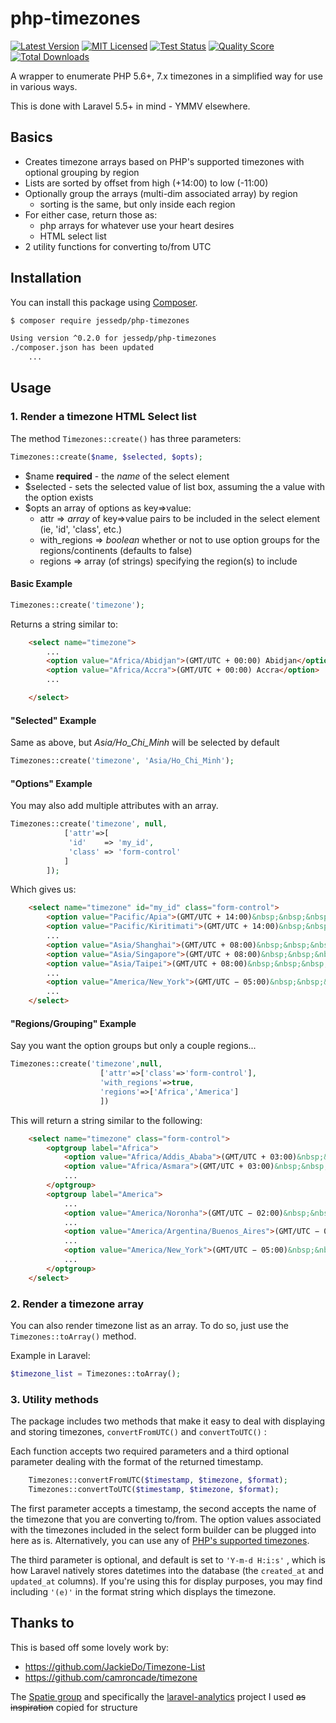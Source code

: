 # php-timezones

[![Latest Version](https://img.shields.io/github/release/jessedp/php-timezones.svg?style=flat-square)](https://github.com/jessedp/php-timezones/releases)
[![MIT Licensed](https://img.shields.io/badge/license-MIT-brightgreen.svg?style=flat-square)](LICENSE.md)
[![Test Status](https://img.shields.io/github/workflow/status/jessedp/php-timezones/run-tests?label=tests&style=flat-square)](https://github.com/jessedp/php-timezones/actions?query=workflow%3Arun-tests)
[![Quality Score](https://img.shields.io/scrutinizer/g/jessedp/php-timezones.svg?style=flat-square)](https://scrutinizer-ci.com/g/jessedp/php-timezones)
[![Total Downloads](https://img.shields.io/packagist/dt/jessedp/php-timezones.svg?style=flat-square)](https://packagist.org/packages/jessedp/php-timezones)

A wrapper to enumerate PHP 5.6+, 7.x timezones in a simplified way for use in various ways.

This is done with Laravel 5.5+ in mind - YMMV elsewhere.

## Basics

* Creates timezone arrays based on PHP's supported timezones with optional grouping by region
* Lists are sorted by offset from high (+14:00) to low (-11:00)  
* Optionally group the arrays (multi-dim associated array) by region
  + sorting is the same, but only inside each region
* For either case, return those as:
  + php arrays for whatever use your heart desires
  + HTML select list  
* 2 utility functions for converting to/from UTC

## Installation

You can install this package using [Composer](https://getcomposer.org).

``` bash
$ composer require jessedp/php-timezones

Using version ^0.2.0 for jessedp/php-timezones
./composer.json has been updated
    ...

```

## Usage

### 1. Render a timezone HTML Select list

The method `Timezones::create()` has three parameters:

``` php
Timezones::create($name, $selected, $opts);
```

* $name **required** - the *name* of the select element
* $selected - sets the selected value of list box, assuming the a value with the option exists
* $opts an array of options as key=>value:
  + attr => *array* of key=>value pairs to be included in the select element (ie, 'id', 'class', etc.)
  + with_regions => *boolean* whether or not to use option groups for the regions/continents (defaults to false)
  + regions => array (of strings) specifying the region(s) to include

#### Basic Example

``` php
Timezones::create('timezone'); 
```

Returns a string similar to:

``` html
    <select name="timezone">
        ...
        <option value="Africa/Abidjan">(GMT/UTC + 00:00) Abidjan</option>
        <option value="Africa/Accra">(GMT/UTC + 00:00) Accra</option>
        ...

    </select>
```

#### "Selected" Example

Same as above, but *Asia/Ho_Chi_Minh* will be selected by default

``` php
Timezones::create('timezone', 'Asia/Ho_Chi_Minh');
```

#### "Options" Example

You may also add multiple attributes with an array.

``` php
Timezones::create('timezone', null,
            ['attr'=>[
             'id'    => 'my_id',
             'class' => 'form-control'
            ]
        ]);
```

Which gives us:

``` html
    <select name="timezone" id="my_id" class="form-control">
        <option value="Pacific/Apia">(GMT/UTC + 14:00)&nbsp;&nbsp;&nbsp;&nbsp;Pacific/Apia</option>
        <option value="Pacific/Kiritimati">(GMT/UTC + 14:00)&nbsp;&nbsp;&nbsp;&nbsp;Pacific/Kiritimati</option>
        ...
        <option value="Asia/Shanghai">(GMT/UTC + 08:00)&nbsp;&nbsp;&nbsp;&nbsp;Asia/Shanghai</option>
        <option value="Asia/Singapore">(GMT/UTC + 08:00)&nbsp;&nbsp;&nbsp;&nbsp;Asia/Singapore</option>
        <option value="Asia/Taipei">(GMT/UTC + 08:00)&nbsp;&nbsp;&nbsp;&nbsp;Asia/Taipei</option>
        ...
        <option value="America/New_York">(GMT/UTC − 05:00)&nbsp;&nbsp;&nbsp;&nbsp;America/New York</option>
        ...
    </select>
```

#### "Regions/Grouping" Example

Say you want the option groups but only a couple regions...

``` php
Timezones::create('timezone',null,
                    ['attr'=>['class'=>'form-control'],
                    'with_regions'=>true,
                    'regions'=>['Africa','America']
                    ])
```

This will return a string similar to the following:

``` html
    <select name="timezone" class="form-control">
        <optgroup label="Africa">
            <option value="Africa/Addis_Ababa">(GMT/UTC + 03:00)&nbsp;&nbsp;&nbsp;&nbsp;Addis Ababa</option>
            <option value="Africa/Asmara">(GMT/UTC + 03:00)&nbsp;&nbsp;&nbsp;&nbsp;Asmara</option>
            ...
        </optgroup>
        <optgroup label="America">
            ...
            <option value="America/Noronha">(GMT/UTC − 02:00)&nbsp;&nbsp;&nbsp;&nbsp;Noronha</option>
            ...
            <option value="America/Argentina/Buenos_Aires">(GMT/UTC − 03:00)&nbsp;&nbsp;&nbsp;&nbsp;Argentina/Buenos Aires</option>
            ...
            <option value="America/New_York">(GMT/UTC − 05:00)&nbsp;&nbsp;&nbsp;&nbsp;New York</option>
            ...
        </optgroup>
    </select>
```

### 2. Render a timezone array

You can also render timezone list as an array. To do so, just use the `Timezones::toArray()` method.

Example in Laravel:

``` php
$timezone_list = Timezones::toArray();
```

### 3. Utility methods

The package includes two methods that make it easy to deal with displaying and storing timezones, `convertFromUTC()` and `convertToUTC()` :

Each function accepts two required parameters and a third optional parameter dealing with the format of the returned timestamp.

``` php
    Timezones::convertFromUTC($timestamp, $timezone, $format);
    Timezones::convertToUTC($timestamp, $timezone, $format);
```

The first parameter accepts a timestamp, the second accepts the name of the timezone that you are converting to/from. The option values associated with the timezones included in the select form builder can be plugged into here as is. Alternatively, you can use any of [PHP's supported timezones](http://php.net/manual/en/timezones.php).

The third parameter is optional, and default is set to `'Y-m-d H:i:s'` , which is how Laravel natively stores datetimes into the database (the `created_at` and `updated_at` columns). If you're using this for display purposes, you may find including `'(e)'` in the format string which displays the timezone.

## Thanks to

This is based off some lovely work by:

* https://github.com/JackieDo/Timezone-List
* https://github.com/camroncade/timezone

The [Spatie group](https://github.com/spatie) and specifically the [laravel-analytics](https://github.com/spatie/laravel-analytics/) project I used ~~as inspiration~~ copied for structure
